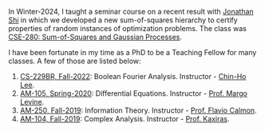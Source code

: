 In Winter-2024, I taught a seminar course on a recent result with [Jonathan Shi](https://www.jshi.science/#Overview) in which we developed a new sum-of-squares hierarchy to certify properties of random instances of optimization problems. The class was [CSE-280: Sum-of-Squares and Gaussian Processes](https://juspreetsandhu.me/cse280).


I have been fortunate in my time as a PhD to be a Teaching Fellow for many classes. A few of those are listed below:

1. [CS-229BR, Fall-2022](https://www.cs.columbia.edu/~chlee/cs229br/): Boolean Fourier Analysis. Instructor - [Chin-Ho Lee](https://www.cs.columbia.edu/~chlee/).  
2. [AM-105, Spring-2020](https://canvas.harvard.edu/courses/100117): Differential Equations. Instructor - [Prof. Margo Levine](https://www.seas.harvard.edu/person/margo-levine). 
3. [AM-250, Fall-2019](https://toc.seas.harvard.edu/links/es-250-information-theory): Information Theory. Instructor - [Prof. Flavio Calmon](https://people.seas.harvard.edu/~flavio/#teaching). 
4. [AM-104, Fall-2019](https://scholar.harvard.edu/efthimios_kaxiras/applied-mathematics-104): Complex Analysis. Instructor - [Prof. Kaxiras](https://scholar.harvard.edu/efthimios_kaxiras).


